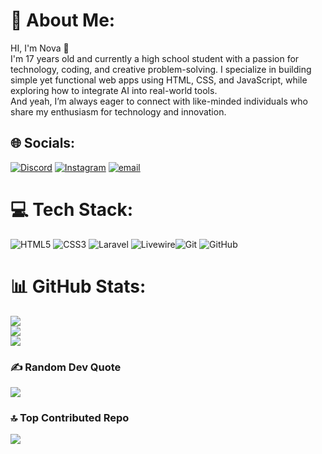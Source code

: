 # 💫 About Me:
HI, I'm Nova 👋  <br>I'm 17 years old and currently a high school student with a passion for technology, coding, and creative problem-solving. I specialize in building simple yet functional web apps using HTML, CSS, and JavaScript, while exploring how to integrate AI into real-world tools. <br> And yeah, I’m always eager to connect with like-minded individuals who share my enthusiasm for technology and innovation.<br>


## 🌐 Socials:
[![Discord](https://img.shields.io/badge/Discord-%237289DA.svg?logo=discord&logoColor=white)](https://discord.gg/https://discord.gg/XFyynr8H) [![Instagram](https://img.shields.io/badge/Instagram-%23E4405F.svg?logo=Instagram&logoColor=white)](https://instagram.com/novarill) [![email](https://img.shields.io/badge/Email-D14836?logo=gmail&logoColor=white)](mailto:mnovarahman505@gmail.com) 

# 💻 Tech Stack:
![HTML5](https://img.shields.io/badge/html5-%23E34F26.svg?style=flat-square&logo=html5&logoColor=white) ![CSS3](https://img.shields.io/badge/css3-%231572B6.svg?style=flat-square&logo=css3&logoColor=white) ![Laravel](https://img.shields.io/badge/laravel-%23FF2D20.svg?style=flat-square&logo=laravel&logoColor=white) ![Livewire](https://img.shields.io/badge/livewire-%234e56a6.svg?style=flat-square&logo=livewire&logoColor=white)![Git](https://img.shields.io/badge/git-%23F05033.svg?style=flat-square&logo=git&logoColor=white) ![GitHub](https://img.shields.io/badge/github-%23121011.svg?style=flat-square&logo=github&logoColor=white)
# 📊 GitHub Stats:
![](https://github-readme-stats.vercel.app/api?username=ItsShinsei&theme=catppuccin_mocha&hide_border=false&include_all_commits=true&count_private=true)<br/>
![](https://nirzak-streak-stats.vercel.app/?user=ItsShinsei&theme=catppuccin_mocha&hide_border=false)<br/>
![](https://github-readme-stats.vercel.app/api/top-langs/?username=ItsShinsei&theme=catppuccin_mocha&hide_border=false&include_all_commits=true&count_private=true&layout=compact)

### ✍️ Random Dev Quote
![](https://quotes-github-readme.vercel.app/api?type=horizontal&theme=dark)

### 🔝 Top Contributed Repo
![](https://github-contributor-stats.vercel.app/api?username=ItsShinsei&limit=5&theme=dark&combine_all_yearly_contributions=true)

